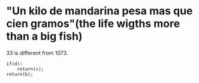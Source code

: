 # "Un kilo de mandarina pesa mas que cien gramos"(the life wigths more than a big fish)
33 is different from 1073.

	if(d):
		return(c);
	return(b);

